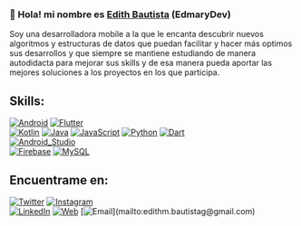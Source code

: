 ### 👋 Hola! mi nombre es [**Edith Bautista**](https://edmarybaga.github.io/EdithBautista/) (EdmaryDev)
Soy una desarrolladora mobile a la que le encanta descubrir nuevos algoritmos y estructuras de datos que puedan facilitar y hacer más optimos sus desarrollos y que siempre se mantiene estudiando de manera autodidacta para mejorar sus skills y de esa manera pueda aportar las mejores soluciones a los proyectos en los que participa.

## Skills:
[![Android](https://img.shields.io/badge/Android-3DDC84?style=for-the-badge&logo=android&logoColor=white&labelColor=101010)]()
[![Flutter](https://img.shields.io/badge/Flutter-0095D5?style=for-the-badge&logo=flutter&logoColor=white&labelColor=101010)]()
<br/>
[![Kotlin](https://img.shields.io/badge/Kotlin-0095D5?style=for-the-badge&logo=kotlin&logoColor=white&labelColor=101010)]()
[![Java](https://img.shields.io/badge/Java-007396?style=for-the-badge&logo=java&logoColor=white&labelColor=101010)]()
[![JavaScript](https://img.shields.io/badge/JavaScript-F7DF1E?style=for-the-badge&logo=javascript&logoColor=white&labelColor=101010)]()
[![Python](https://img.shields.io/badge/Python-3DDC84?style=for-the-badge&logo=python&logoColor=white&labelColor=101010)]()
[![Dart](https://img.shields.io/badge/Dart-0095D5?style=for-the-badge&logo=dart&logoColor=white&labelColor=101010)]()
<br/>
[![Android_Studio](https://img.shields.io/badge/Android_Studio-3DDC84?style=for-the-badge&logo=android-studio&logoColor=white&labelColor=101010)]()
</br>
[![Firebase](https://img.shields.io/badge/Firebase-FFCA28?style=for-the-badge&logo=firebase&logoColor=white&labelColor=101010)]()
[![MySQL](https://img.shields.io/badge/MySQL-4479A1?style=for-the-badge&logo=mysql&logoColor=white&labelColor=101010)]()

## Encuentrame en:
[![Twitter](https://img.shields.io/badge/Twitter-@EdmaryDev-1DA1F2?style=for-the-badge&logo=twitter&logoColor=white&labelColor=101010)](https://twitter.com/EdmaryDev)
[![Instagram](https://img.shields.io/badge/Instagram-@edmarydev-E4405F?style=for-the-badge&logo=instagram&logoColor=white&labelColor=101010)](https://instagram.com/edmarydev)
</br>
[![LinkedIn](https://img.shields.io/badge/LinkedIn-Edith_Maribel_Bautista_García-0077B5?style=for-the-badge&logo=linkedin&logoColor=white&labelColor=101010)](https://www.linkedin.com/in/edith-maribel-bautista-garcía-140677178)
[![Web](https://img.shields.io/badge/Mi_web-EdmaryDev-14a1f0?style=for-the-badge&logo=dev.to&logoColor=white&labelColor=101010)](https://edmarybaga.github.io/EdithBautista/)
[![Email](https://img.shields.io/badge/edithm.bautistag@gmail.com-my_personal_email_(slow_response)-D14836?style=for-the-badge&logo=gmail&logoColor=white&labelColor=101010)](mailto:edithm.bautistag@gmail.com)

<!--
**EdmaryBaga/EdmaryBaga** is a ✨ _special_ ✨ repository because its `README.md` (this file) appears on your GitHub profile.
Yo soy una desarrolladora mobile a la que le encanta descubrir nuevos algoritmos y estructuras de datos que puedan facilitar y hacer más optimos sus desarrollos, que siempre se mantiene estudiando de manera autodidacta para mejorar sus skills.
-->
